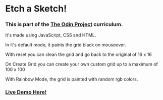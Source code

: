 # Etch a Sketch!
### This is part of the <a href="https://www.theodinproject.com/paths/foundations/courses/foundations/lessons/etch-a-sketch-project">The Odin Project</a> curriculum.

<p>It's made using JavaScript, CSS and HTML.</p>

<p>In it's default mode, it paints the grid black on mouseover.</p>

<p>With reset you can clean the grid and go back to the original of 16 x 16</p>

<p>On Create Grid you can create your own custom grid up to a maximum of 100 x 100</p>

<p>With Rainbow Mode, the grid is painted with random rgb colors.</p>

### <a href="https://gcendon91.github.io/odin_etch_a_sketch/">Live Demo Here!</a>
